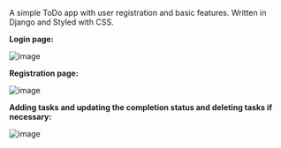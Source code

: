 A simple ToDo app with user registration and basic features. Written in Django and Styled with CSS.

**Login page:**

![image](https://user-images.githubusercontent.com/86979984/177040795-3d291522-89db-439f-b67f-aa27b802bf72.png)

**Registration page:**

![image](https://user-images.githubusercontent.com/86979984/177040844-74c114f2-f1d1-4b0e-9424-995a31c07998.png)


**Adding tasks and updating the completion status and deleting tasks if necessary:**

![image](https://user-images.githubusercontent.com/86979984/177040925-302494e0-18ca-4029-b466-a4b0ae2dc05c.png)


